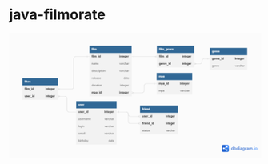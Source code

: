 # java-filmorate
![filmorate_db](https://github.com/sofyagenzel/java-filmorate/blob/main/filmorate_db.png)
